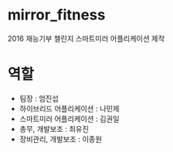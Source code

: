 # mirror_fitness
2016 재능기부 챌린지 스마트미러 어플리케이션 제작

# 역할
- 팀장 :
엄진섭
- 하이브리드 어플리케이션 :
나민제
- 스마트미러 어플리케이션 :
김권일
- 총무, 개발보조 :
최유진
- 장비관리, 개발보조 :
이종원
